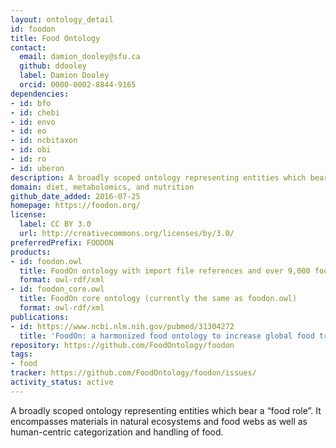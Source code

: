 ```yaml
---
layout: ontology_detail
id: foodon
title: Food Ontology
contact:
  email: damion_dooley@sfu.ca
  github: ddooley
  label: Damion Dooley
  orcid: 0000-0002-8844-9165
dependencies:
- id: bfo
- id: chebi
- id: envo
- id: eo
- id: ncbitaxon
- id: obi
- id: ro
- id: uberon
description: A broadly scoped ontology representing entities which bear a “food role”. It encompasses materials in natural ecosystems and agriculture that are consumed by humans and domesticated animals. This includes any generic (unbranded) raw or processed food material found in processing plants, markets, stores or food distribution points. FoodOn also imports nutritional component and dietary pattern terms from other OBO Foundry ontologies to support interoperability in diet and nutrition research
domain: diet, metabolomics, and nutrition
github_date_added: 2016-07-25
homepage: https://foodon.org/
license:
  label: CC BY 3.0
  url: http://creativecommons.org/licenses/by/3.0/
preferredPrefix: FOODON
products:
- id: foodon.owl
  title: FoodOn ontology with import file references and over 9,000 food products
  format: owl-rdf/xml
- id: foodon_core.owl
  title: FoodOn core ontology (currently the same as foodon.owl)
  format: owl-rdf/xml
publications:
- id: https://www.ncbi.nlm.nih.gov/pubmed/31304272
  title: 'FoodOn: a harmonized food ontology to increase global food traceability, quality control and data integration'
repository: https://github.com/FoodOntology/foodon
tags:
- food
tracker: https://github.com/FoodOntology/foodon/issues/
activity_status: active
---
```


A broadly scoped ontology representing entities which bear a “food role”.  It encompasses materials in natural ecosystems and food webs as well as human-centric categorization and handling of food.
